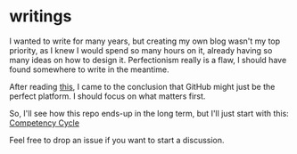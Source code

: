 # writings

I wanted to write for many years, but creating my own blog wasn't my top priority,
as I knew I would spend so many hours on it, already having so many ideas on how to design it.
Perfectionism really is a flaw, I should have found somewhere to write in the meantime.

After reading [this](https://github.com/unclebob/cmuratori-discussion/blob/main/cleancodeqa.md),
I came to the conclusion that GitHub might just be the perfect platform. I should focus on what matters first.

So, I'll see how this repo ends-up in the long term, but I'll just start with this: [Competency Cycle](competency_cycle/competency_cycle)

Feel free to drop an issue if you want to start a discussion.
